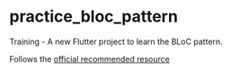# practice_bloc_pattern

Training - A new Flutter project to learn the BLoC pattern.

Follows the [official recommended resource](https://docs.flutter.dev/development/data-and-backend/state-mgmt/options#bloc--rx) 
